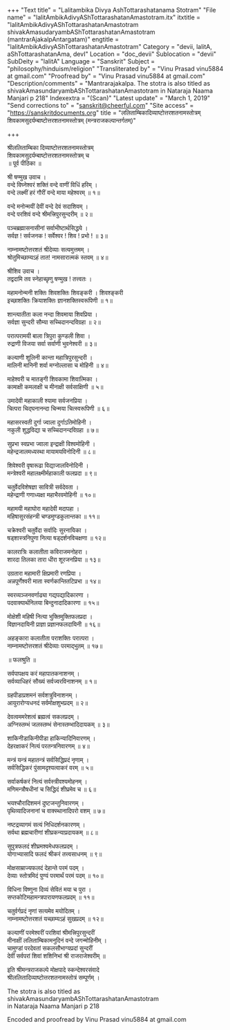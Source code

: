 +++
"Text title" = "Lalitambika Divya AshTottarashatanama Stotram"
"File name" = "lalitAmbikAdivyAShTottarashatanAmastotram.itx"
itxtitle = "lalitAmbikAdivyAShTottarashatanAmastotram shivakAmasudaryambAShTottarashatanAmastotram (mantrarAjakalpAntargatam)"
engtitle = "lalitAmbikAdivyAShTottarashatanAmastotram"
Category = "devii, lalitA, aShTottarashatanAma, devI"
Location = "doc_devii"
Sublocation = "devii"
SubDeity = "lalitA"
Language = "Sanskrit"
Subject = "philosophy/hinduism/religion"
"Transliterated by" = "Vinu Prasad vinu5884 at gmail.com"
"Proofread by" = "Vinu Prasad vinu5884 at gmail.com"
"Description/comments" = "Mantrarajakalpa. The stotra is also titled as shivakAmasundaryambAShTottarashatanAmastotram in Nataraja Naama Manjari p 218"
Indexextra = "(Scan)"
"Latest update" = "March 1, 2019"
"Send corrections to" = "sanskrit@cheerful.com"
"Site access" = "https://sanskritdocuments.org"
title = "ललिताम्बिकादिव्याष्टोत्तरशतनामस्तोत्रम् शिवकामसुदर्यम्बाष्टोत्तरशतनामस्तोत्रम् (मन्त्रराजकल्पान्तर्गतम्)"

+++
  
 श्रीललिताम्बिका दिव्याष्टोत्तरशतनामस्तोत्रम्   
शिवकामसुदर्यम्बाष्टोत्तरशतनामस्तोत्रम् च  
॥ पूर्व पीठिका ॥  
  
श्री षण्मुख उवाच ।  
वन्दे विघ्नेश्वरं शक्तिं वन्दे वाणीं विधिं हरिम् ।  
वन्दे लक्ष्मीं हरं गौरीं वन्दे माया महेश्वरम् ॥ १॥  
  
वन्दे मनोन्मयीं देवीं वन्दे देवं सदाशिवम् ।  
वन्दे परशिवं वन्दे श्रीमत्त्रिपुरसुन्दरीम् ॥ २॥  
  
पञ्चब्रह्मासनासीनां सर्वाभीष्टार्थसिद्धये ।  
सर्वज्ञ ! सर्वजनक ! सर्वेश्वर ! शिव ! प्रभो ! ॥ ३॥  
  
नाम्नामष्टोत्तरशतं श्रीदेव्याः सत्यमुत्तमम् ।  
श्रोतुमिच्छाम्यऽहं तात! नामसारात्मकं स्तवम् ॥ ४॥  
  
श्रीशिव उवाच ।  
तद्वदामि तव स्नेहाच्छृणु षण्मुख ! तत्त्वतः ।  
  
महामनोन्मनी शक्तिः शिवशक्तिः शिवङ्करी । शिवश्ङ्करी  
इच्छाशक्तिः क्रियाशक्तिः ज्ञानशक्तिस्वरूपिणी ॥ १॥  
  
शान्त्यातीता कला नन्दा शिवमाया शिवप्रिया ।  
सर्वज्ञा सुन्दरी सौम्या सच्चिदानन्दविग्रहा ॥ २॥  
  
परात्परामयी बाला त्रिपुरा कुण्डली शिवा ।  
रुद्राणी विजया सर्वा सर्वाणी भुवनेश्वरी ॥ ३॥  
  
कल्याणी शूलिनी कान्ता महात्रिपुरसुन्दरी ।  
मालिनी मानिनी शर्वा मग्नोल्लासा च मोहिनी ॥ ४॥  
  
माहेश्वरी च मातङ्गी शिवकामा शिवात्मिका ।  
कामाक्षी कमलाक्षी च मीनाक्षी सर्वसाक्षिणी ॥ ५॥  
  
उमादेवी महाकाली श्यामा सर्वजनप्रिया ।  
चित्परा चिद्घनानन्दा चिन्मया चित्स्वरूपिणी ॥ ६॥  
  
महासरस्वती दुर्गा ज्वाला दुर्गाऽतिमोहिनी ।  
नकुली शुद्धविद्या च सच्चिदानन्दविग्रहा ॥ ७॥  
  
सुप्रभा स्वप्रभा ज्वाला इन्द्राक्षी विश्वमोहिनी ।  
महेन्द्रजालमध्यस्था मायामयविनोदिनी ॥ ८॥  
  
शिवेश्वरी वृषारूढा विद्याजालविनोदिनी ।  
मन्त्रेश्वरी महालक्ष्मीर्महाकाली फलप्रदा ॥ ९॥  
  
चतुर्वेदविशेषज्ञा सावित्री सर्वदेवता ।  
महेन्द्राणी गणाध्यक्षा महाभैरवमोहिनी ॥ १०॥  
  
महामयी महाघोरा महादेवी मदापहा ।  
महिषासुरसंहन्त्री चण्डमुण्डकुलान्तका ॥ ११॥  
  
चक्रेश्वरी चतुर्वेदा सर्वादिः सुरनायिका ।  
षड्शास्त्रनिपुणा नित्या षड्दर्शनविचक्षणा ॥ १२॥  
  
कालरात्रिः कलातीता कविराजमनोहरा ।  
शारदा तिलका तारा धीरा शूरजनप्रिया ॥ १३॥  
  
उग्रतारा महामारी क्षिप्रमारी रणप्रिया ।  
अन्नपूर्णेश्वरी माता स्वर्णकान्तितटिप्रभा ॥ १४॥  
  
स्वरव्यञ्जनवर्णाढ्या गद्यपद्यादिकारणा ।  
पदवाक्यार्थनिलया बिन्दुनादादिकारणा ॥ १५॥  
  
मोक्षेशी महिषी नित्या भुक्तिमुक्तिफलप्रदा ।  
विज्ञानदायिनी प्राज्ञा प्रज्ञानफलदायिनी ॥ १६॥  
  
अहङ्कारा कलातीता पराशक्तिः परात्परा ।  
नाम्नामष्टोत्तरशतं श्रीदेव्याः परमाद्भुतम् ॥ १७॥  
  
॥ फलश्रुति ॥  
  
सर्वपापक्षय करं महापातकनाशनम् ।  
सर्वव्याधिहरं सौख्यं सर्वज्वरविनाशनम् ॥ १॥  
  
ग्रहपीडाप्रशमनं सर्वशत्रुविनाशनम् ।  
आयुरारोग्यधनदं सर्वमोक्षशुभप्रदम् ॥ २॥  
  
देवत्वममरेशत्वं ब्रह्मत्वं सकलप्रदम् ।  
अग्निस्तम्भं जलस्तम्भं सेनास्तम्भादिदायकम् ॥ ३॥  
  
शाकिनीडाकिनीपीडा हाकिन्यादिनिवारणम् ।  
देहरक्षाकरं नित्यं परतन्त्रनिवारणम् ॥ ४॥  
  
मन्त्रं यन्त्रं महातन्त्रं सर्वसिद्धिप्रदं नृणाम् ।  
सर्वसिद्धिकरं पुंसामदृश्यत्वाकरं वरम् ॥ ५॥  
  
सर्वाकर्षकरं नित्यं सर्वस्त्रीवश्यमोहनम् ।  
मणिमन्त्रौषधीनां च सिद्धिदं शीघ्रमेव च ॥ ६॥  
  
भयश्चौरादिशमनं दुष्टजन्तुनिवारणम् ।  
पृथिव्यादिजनानां च वाक्स्थानादिपरो वशम् ॥ ७॥  
  
नष्टद्रव्यागमं सत्यं निधिदर्शनकारणम् ।  
सर्वथा ब्रह्मचारीणां शीघ्रकन्याप्रदायकम् ॥ ८॥  
  
सुपुत्रफलदं शीघ्रमश्वमेधफलप्रदम् ।  
योगाभ्यासादि फलदं श्रीकरं तत्त्वसाधनम् ॥ ९॥  
  
मोक्षसाम्राज्यफलदं देहान्ते परमं पदम् ।  
देव्याः स्तोत्रमिदं पुण्यं परमार्थं परमं पदम् ॥ १०॥  
  
विधिना विष्णुना दिव्यं सेवितं मया च पुरा ।  
सप्तकोटिमहामन्त्रपारायणफलप्रदम् ॥ ११॥  
  
चतुर्वर्गप्रदं नृणां सत्यमेव मयोदितम् ।  
नाम्नामष्टोत्तरशतं यच्छाम्यऽहं सुखप्रदम् ॥ १२॥  
  
कल्याणीं परमेश्वरीं परशिवां श्रीमत्त्रिपुरसुन्दरीं  
      मीनाक्षीं ललिताम्बिकामनुदिनं वन्दे जगन्मोहिनीम् ।  
चामुण्डां परदेवतां सकलसौभाग्यप्रदां सुन्दरीं  
      देवीं सर्वपरां शिवां शशिनिभां श्री राजराजेश्वरीम् ॥  
  
इति श्रीमन्त्रराजकल्पे मोक्षपादे स्कन्देश्वरसंवादे  
         श्रीललितादिव्याष्टोत्तरशतनामस्तोत्रं सम्पूर्णम् ।  
  
  
The stotra is also titled as shivakAmasundaryambAShTottarashatanAmastotram  
in Nataraja Naama Manjari p 218  
  
Encoded and proofread by Vinu Prasad vinu5884 at gmail.com  
  

